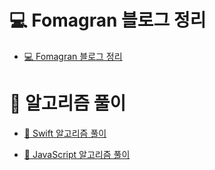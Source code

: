 # 💻 Fomagran 블로그 정리

- [💻 Fomagran 블로그 정리](https://gist.github.com/fomagran/a0f8caee5d80bda72f9e576aadec0251)  

# 📝 알고리즘 풀이

 - [🍎 Swift 알고리즘 풀이](https://gist.github.com/fomagran/e324f6bfe3f7d4da9be8e508fa30d708)     

- [🍋 JavaScript 알고리즘 풀이](https://gist.github.com/fomagran/37446f65031387a59e8b070f0faac5da)
 
  
   
  
  
  
  
  
  
  
 
   

